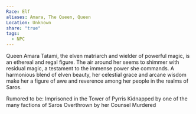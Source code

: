 ```yaml
---
Race: Elf
aliases: Amara, The Queen, Queen
Location: Unknown
share: "true"
tags:
  - NPC
---
```


Queen Amara Tatami, the elven matriarch and wielder of powerful magic, is an ethereal and regal figure. The air around her seems to shimmer with residual magic, a testament to the immense power she commands. A harmonious blend of elven beauty, her celestial grace and arcane wisdom make her a figure of awe and reverence among her people in the realms of Saros.


Rumored to be:
Imprisoned in the Tower of Pyrris
Kidnapped by one of the many factions of Saros
Overthrown by her Counsel
Murdered